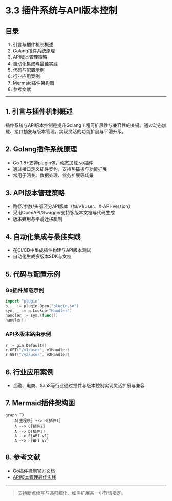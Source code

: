 # 3.3 插件系统与API版本控制

## 目录

1. 引言与插件机制概述
2. Golang插件系统原理
3. API版本管理策略
4. 自动化集成与最佳实践
5. 代码与配置示例
6. 行业应用案例
7. Mermaid插件架构图
8. 参考文献

---

## 1. 引言与插件机制概述

插件系统与API版本控制是提升Golang工程可扩展性与兼容性的关键。通过动态加载、接口抽象与版本管理，实现灵活的功能扩展与平滑升级。

## 2. Golang插件系统原理

- Go 1.8+支持plugin包，动态加载.so插件
- 通过接口定义插件契约，支持热插拔与功能扩展
- 常用于网关、数据处理、业务扩展等场景

## 3. API版本管理策略

- 路径/参数/头部区分API版本（如/v1/user、X-API-Version）
- 采用OpenAPI/Swagger支持多版本文档与代码生成
- 版本弃用与平滑迁移机制

## 4. 自动化集成与最佳实践

- 在CI/CD中集成插件构建与API版本测试
- 自动化生成多版本SDK与文档

## 5. 代码与配置示例

### Go插件加载示例

```go
import "plugin"
p, _ := plugin.Open("plugin.so")
sym, _ := p.Lookup("Handler")
handler := sym.(func())
handler()
```

### API多版本路由示例

```go
r := gin.Default()
r.GET("/v1/user", v1Handler)
r.GET("/v2/user", v2Handler)
```

## 6. 行业应用案例

- 金融、电商、SaaS等行业通过插件与版本控制实现灵活扩展与兼容

## 7. Mermaid插件架构图

```mermaid
graph TD
    A[主程序] --> B[插件1]
    A --> C[插件2]
    A --> D[插件3]
    A --> E[API v1]
    A --> F[API v2]
```

## 8. 参考文献

- [Go插件机制官方文档](https://pkg.go.dev/plugin)
- [API版本管理最佳实践](https://cloud.google.com/apis/design/versioning)

---
> 支持断点续写与递归细化，如需扩展某一小节请指定。
